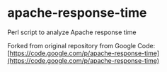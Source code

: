 # apache-response-time
Perl script to analyze Apache response time

Forked from original repository from Google Code: [https://code.google.com/p/apache-response-time](https://code.google.com/p/apache-response-time)
